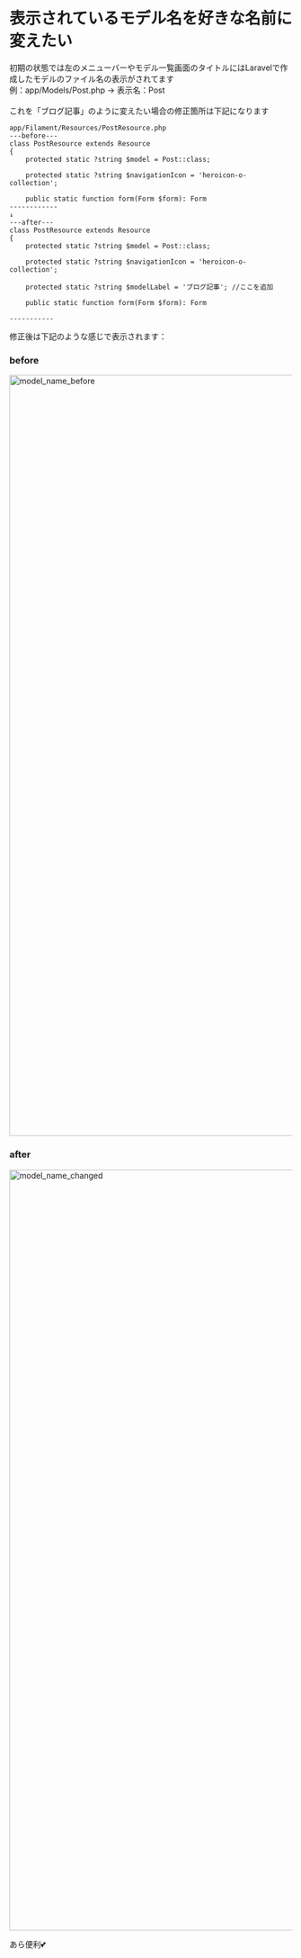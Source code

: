 # 表示されているモデル名を好きな名前に変えたい
初期の状態では左のメニューバーやモデル一覧画面のタイトルにはLaravelで作成したモデルのファイル名の表示がされてます<br>
例：app/Models/Post.php → 表示名：Post<br><br>
これを「ブログ記事」のように変えたい場合の修正箇所は下記になります

```vim
app/Filament/Resources/PostResource.php
---before---
class PostResource extends Resource
{
    protected static ?string $model = Post::class;

    protected static ?string $navigationIcon = 'heroicon-o-collection';

    public static function form(Form $form): Form
------------
↓
---after---
class PostResource extends Resource
{
    protected static ?string $model = Post::class;

    protected static ?string $navigationIcon = 'heroicon-o-collection';

    protected static ?string $modelLabel = 'ブログ記事'; //ここを追加

    public static function form(Form $form): Form

-----------
```

修正後は下記のような感じで表示されます：

### before
<img width="1353" alt="model_name_before" src="https://user-images.githubusercontent.com/7894265/190347767-8562ca44-4300-469f-b783-e81b49908244.png">

### after
<img width="1353" alt="model_name_changed" src="https://user-images.githubusercontent.com/7894265/190346558-b364b436-96f1-48b5-bcec-12db780a3b71.png">

あら便利💕

